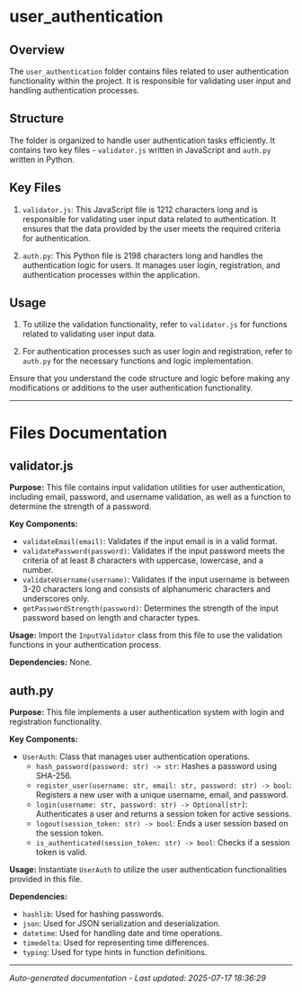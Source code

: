 # user_authentication

## Overview
The `user_authentication` folder contains files related to user authentication functionality within the project. It is responsible for validating user input and handling authentication processes.

## Structure
The folder is organized to handle user authentication tasks efficiently. It contains two key files - `validator.js` written in JavaScript and `auth.py` written in Python.

## Key Files
1. `validator.js`: This JavaScript file is 1212 characters long and is responsible for validating user input data related to authentication. It ensures that the data provided by the user meets the required criteria for authentication.
   
2. `auth.py`: This Python file is 2198 characters long and handles the authentication logic for users. It manages user login, registration, and authentication processes within the application.

## Usage
1. To utilize the validation functionality, refer to `validator.js` for functions related to validating user input data.
   
2. For authentication processes such as user login and registration, refer to `auth.py` for the necessary functions and logic implementation.

Ensure that you understand the code structure and logic before making any modifications or additions to the user authentication functionality.

---

# Files Documentation

## validator.js

**Purpose:** This file contains input validation utilities for user authentication, including email, password, and username validation, as well as a function to determine the strength of a password.

**Key Components:**
- `validateEmail(email)`: Validates if the input email is in a valid format.
- `validatePassword(password)`: Validates if the input password meets the criteria of at least 8 characters with uppercase, lowercase, and a number.
- `validateUsername(username)`: Validates if the input username is between 3-20 characters long and consists of alphanumeric characters and underscores only.
- `getPasswordStrength(password)`: Determines the strength of the input password based on length and character types.

**Usage:** Import the `InputValidator` class from this file to use the validation functions in your authentication process.

**Dependencies:** None.

## auth.py

**Purpose:** This file implements a user authentication system with login and registration functionality.

**Key Components:**
- `UserAuth`: Class that manages user authentication operations.
  - `hash_password(password: str) -> str`: Hashes a password using SHA-256.
  - `register_user(username: str, email: str, password: str) -> bool`: Registers a new user with a unique username, email, and password.
  - `login(username: str, password: str) -> Optional[str]`: Authenticates a user and returns a session token for active sessions.
  - `logout(session_token: str) -> bool`: Ends a user session based on the session token.
  - `is_authenticated(session_token: str) -> bool`: Checks if a session token is valid.

**Usage:** Instantiate `UserAuth` to utilize the user authentication functionalities provided in this file.

**Dependencies:**
- `hashlib`: Used for hashing passwords.
- `json`: Used for JSON serialization and deserialization.
- `datetime`: Used for handling date and time operations.
- `timedelta`: Used for representing time differences.
- `typing`: Used for type hints in function definitions.

---
*Auto-generated documentation - Last updated: 2025-07-17 18:36:29*
